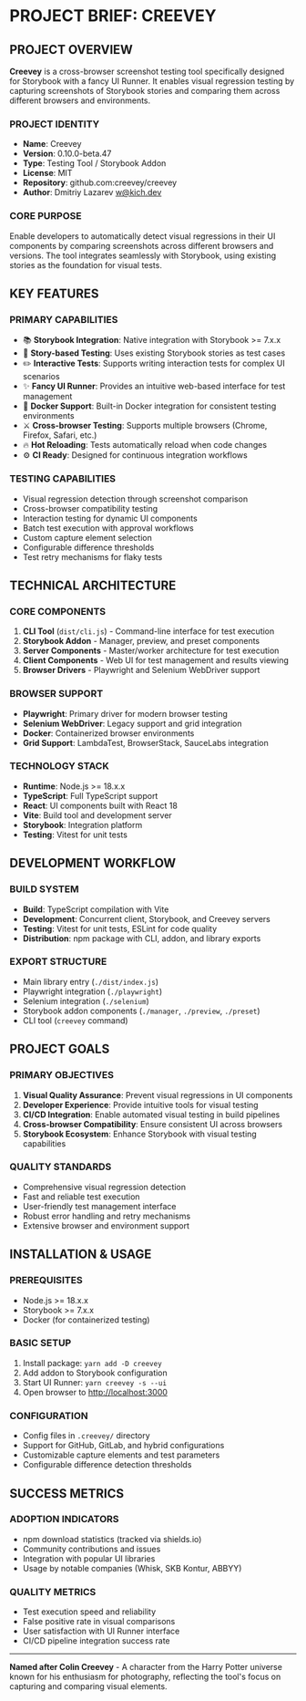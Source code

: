 # PROJECT BRIEF: CREEVEY

## PROJECT OVERVIEW

**Creevey** is a cross-browser screenshot testing tool specifically designed for Storybook with a fancy UI Runner. It enables visual regression testing by capturing screenshots of Storybook stories and comparing them across different browsers and environments.

### PROJECT IDENTITY

- **Name**: Creevey
- **Version**: 0.10.0-beta.47
- **Type**: Testing Tool / Storybook Addon
- **License**: MIT
- **Repository**: github.com:creevey/creevey
- **Author**: Dmitriy Lazarev <w@kich.dev>

### CORE PURPOSE

Enable developers to automatically detect visual regressions in their UI components by comparing screenshots across different browsers and versions. The tool integrates seamlessly with Storybook, using existing stories as the foundation for visual tests.

## KEY FEATURES

### PRIMARY CAPABILITIES

- 📚 **Storybook Integration**: Native integration with Storybook >= 7.x.x
- 📜 **Story-based Testing**: Uses existing Storybook stories as test cases
- ✏️ **Interactive Tests**: Supports writing interaction tests for complex UI scenarios
- ✨ **Fancy UI Runner**: Provides an intuitive web-based interface for test management
- 🐳 **Docker Support**: Built-in Docker integration for consistent testing environments
- ⚔️ **Cross-browser Testing**: Supports multiple browsers (Chrome, Firefox, Safari, etc.)
- 🔥 **Hot Reloading**: Tests automatically reload when code changes
- ⚙️ **CI Ready**: Designed for continuous integration workflows

### TESTING CAPABILITIES

- Visual regression detection through screenshot comparison
- Cross-browser compatibility testing
- Interaction testing for dynamic UI components
- Batch test execution with approval workflows
- Custom capture element selection
- Configurable difference thresholds
- Test retry mechanisms for flaky tests

## TECHNICAL ARCHITECTURE

### CORE COMPONENTS

1. **CLI Tool** (`dist/cli.js`) - Command-line interface for test execution
2. **Storybook Addon** - Manager, preview, and preset components
3. **Server Components** - Master/worker architecture for test execution
4. **Client Components** - Web UI for test management and results viewing
5. **Browser Drivers** - Playwright and Selenium WebDriver support

### BROWSER SUPPORT

- **Playwright**: Primary driver for modern browser testing
- **Selenium WebDriver**: Legacy support and grid integration
- **Docker**: Containerized browser environments
- **Grid Support**: LambdaTest, BrowserStack, SauceLabs integration

### TECHNOLOGY STACK

- **Runtime**: Node.js >= 18.x.x
- **TypeScript**: Full TypeScript support
- **React**: UI components built with React 18
- **Vite**: Build tool and development server
- **Storybook**: Integration platform
- **Testing**: Vitest for unit tests

## DEVELOPMENT WORKFLOW

### BUILD SYSTEM

- **Build**: TypeScript compilation with Vite
- **Development**: Concurrent client, Storybook, and Creevey servers
- **Testing**: Vitest for unit tests, ESLint for code quality
- **Distribution**: npm package with CLI, addon, and library exports

### EXPORT STRUCTURE

- Main library entry (`./dist/index.js`)
- Playwright integration (`./playwright`)
- Selenium integration (`./selenium`)
- Storybook addon components (`./manager`, `./preview`, `./preset`)
- CLI tool (`creevey` command)

## PROJECT GOALS

### PRIMARY OBJECTIVES

1. **Visual Quality Assurance**: Prevent visual regressions in UI components
2. **Developer Experience**: Provide intuitive tools for visual testing
3. **CI/CD Integration**: Enable automated visual testing in build pipelines
4. **Cross-browser Compatibility**: Ensure consistent UI across browsers
5. **Storybook Ecosystem**: Enhance Storybook with visual testing capabilities

### QUALITY STANDARDS

- Comprehensive visual regression detection
- Fast and reliable test execution
- User-friendly test management interface
- Robust error handling and retry mechanisms
- Extensive browser and environment support

## INSTALLATION & USAGE

### PREREQUISITES

- Node.js >= 18.x.x
- Storybook >= 7.x.x
- Docker (for containerized testing)

### BASIC SETUP

1. Install package: `yarn add -D creevey`
2. Add addon to Storybook configuration
3. Start UI Runner: `yarn creevey -s --ui`
4. Open browser to [http://localhost:3000](http://localhost:3000)

### CONFIGURATION

- Config files in `.creevey/` directory
- Support for GitHub, GitLab, and hybrid configurations
- Customizable capture elements and test parameters
- Configurable difference detection thresholds

## SUCCESS METRICS

### ADOPTION INDICATORS

- npm download statistics (tracked via shields.io)
- Community contributions and issues
- Integration with popular UI libraries
- Usage by notable companies (Whisk, SKB Kontur, ABBYY)

### QUALITY METRICS

- Test execution speed and reliability
- False positive rate in visual comparisons
- User satisfaction with UI Runner interface
- CI/CD pipeline integration success rate

---

**Named after Colin Creevey** - A character from the Harry Potter universe known for his enthusiasm for photography, reflecting the tool's focus on capturing and comparing visual elements.
